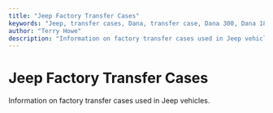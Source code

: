 ```yaml
---
title: "Jeep Factory Transfer Cases"
keywords: "Jeep, transfer cases, Dana, transfer case, Dana 300, Dana 18, New Process, New Venture"
author: "Terry Howe"
description: "Information on factory transfer cases used in Jeep vehicles."
---
```

# Jeep Factory Transfer Cases

Information on factory transfer cases used in Jeep vehicles.